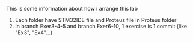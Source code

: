 This is some information about how i arrange this lab
1. Each folder have STM32IDE file and Proteus file in Proteus folder
2. In branch Exer3-4-5 and branch Exer6-10, 1 exercise is 1 commit (like "Ex3", "Ex4"...)
